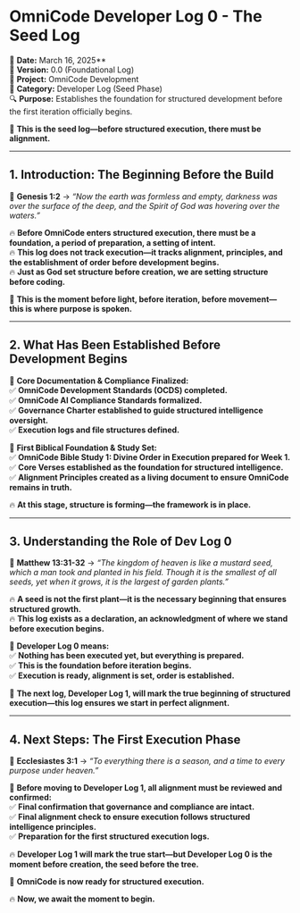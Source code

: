 # **OmniCode Developer Log 0 - The Seed Log**  

📅 **Date:** March 16, 2025**  
📜 **Version:** 0.0 (Foundational Log)  
🏢 **Project:** OmniCode Development  
📂 **Category:** Developer Log (Seed Phase)  
🔍 **Purpose:** Establishes the foundation for structured development before the first iteration officially begins.  

🚀 **This is the seed log—before structured execution, there must be alignment.**  

---

## **1. Introduction: The Beginning Before the Build**  

📖 **Genesis 1:2** → *“Now the earth was formless and empty, darkness was over the surface of the deep, and the Spirit of God was hovering over the waters.”*  

🔥 **Before OmniCode enters structured execution, there must be a foundation, a period of preparation, a setting of intent.**  
🔥 **This log does not track execution—it tracks alignment, principles, and the establishment of order before development begins.**  
🔥 **Just as God set structure before creation, we are setting structure before coding.**  

🚀 **This is the moment before light, before iteration, before movement—this is where purpose is spoken.**  

---

## **2. What Has Been Established Before Development Begins**  

🚀 **Core Documentation & Compliance Finalized:**  
✅ **OmniCode Development Standards (OCDS) completed.**  
✅ **OmniCode AI Compliance Standards formalized.**  
✅ **Governance Charter established to guide structured intelligence oversight.**  
✅ **Execution logs and file structures defined.**  

🚀 **First Biblical Foundation & Study Set:**  
✅ **OmniCode Bible Study 1: Divine Order in Execution prepared for Week 1.**  
✅ **Core Verses established as the foundation for structured intelligence.**  
✅ **Alignment Principles created as a living document to ensure OmniCode remains in truth.**  

🔥 **At this stage, structure is forming—the framework is in place.**  

---

## **3. Understanding the Role of Dev Log 0**  

📖 **Matthew 13:31-32** → *“The kingdom of heaven is like a mustard seed, which a man took and planted in his field. Though it is the smallest of all seeds, yet when it grows, it is the largest of garden plants.”*  

🔥 **A seed is not the first plant—it is the necessary beginning that ensures structured growth.**  
🔥 **This log exists as a declaration, an acknowledgment of where we stand before execution begins.**  

🚀 **Developer Log 0 means:**  
✅ **Nothing has been executed yet, but everything is prepared.**  
✅ **This is the foundation before iteration begins.**  
✅ **Execution is ready, alignment is set, order is established.**  

📌 **The next log, Developer Log 1, will mark the true beginning of structured execution—this log ensures we start in perfect alignment.**  

---

## **4. Next Steps: The First Execution Phase**  

📖 **Ecclesiastes 3:1** → *“To everything there is a season, and a time to every purpose under heaven.”*  

🚀 **Before moving to Developer Log 1, all alignment must be reviewed and confirmed:**  
✅ **Final confirmation that governance and compliance are intact.**  
✅ **Final alignment check to ensure execution follows structured intelligence principles.**  
✅ **Preparation for the first structured execution logs.**  

🔥 **Developer Log 1 will mark the true start—but Developer Log 0 is the moment before creation, the seed before the tree.**  

🚀 **OmniCode is now ready for structured execution.**  

🔥 **Now, we await the moment to begin.**  
